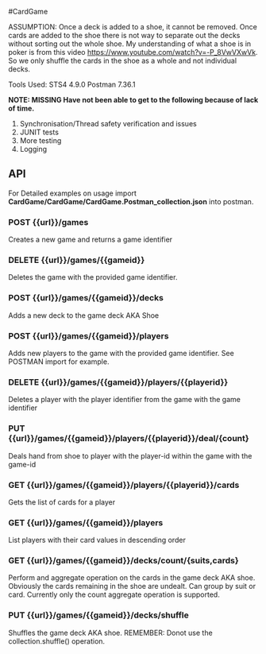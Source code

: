 #CardGame

ASSUMPTION: Once a deck is added to a shoe, it cannot be removed. Once cards are added to the shoe there is not way to separate out the decks without sorting out the whole shoe. My understanding of what a shoe is in poker is from this video https://www.youtube.com/watch?v=-P_8VwVXwVk. So we only shuffle the cards in the shoe as a whole and not individual decks.

Tools Used:
STS4 4.9.0
Postman 7.36.1

**NOTE: MISSING Have not been able to get to the following because of lack of time.**
 1. Synchronisation/Thread safety verification and issues
 2. JUNIT tests
 3. More testing
 4. Logging

## API
For Detailed examples on usage import **CardGame/CardGame/CardGame.Postman_collection.json** into postman.

### POST {{url}}/games
Creates a new game and returns a game identifier

### DELETE {{url}}/games/{{gameid}}
Deletes the game with the provided game identifier.

### POST {{url}}/games/{{gameid}}/decks
Adds a new deck to the game deck AKA Shoe

### POST {{url}}/games/{{gameid}}/players
Adds new players to the game with the provided game identifier. See POSTMAN import for example.

### DELETE {{url}}/games/{{gameid}}/players/{{playerid}}
Deletes a player with the player identifier from the game with the game identifier

### PUT {{url}}/games/{{gameid}}/players/{{playerid}}/deal/{count}
Deals hand from shoe to player with the player-id within the game with the game-id

### GET {{url}}/games/{{gameid}}/players/{{playerid}}/cards
Gets the list of cards for a player

### GET {{url}}/games/{{gameid}}/players
List players with their card values in descending order

### GET {{url}}/games/{{gameid}}/decks/count/{suits,cards}
Perform and aggregate operation on the cards in the game deck AKA shoe. Obviously the cards remaining in the shoe are undealt. Can group by suit or card. Currently only the count aggregate operation is supported.

### PUT {{url}}/games/{{gameid}}/decks/shuffle
Shuffles the game deck AKA shoe. REMEMBER: Donot use the collection.shuffle() operation.
